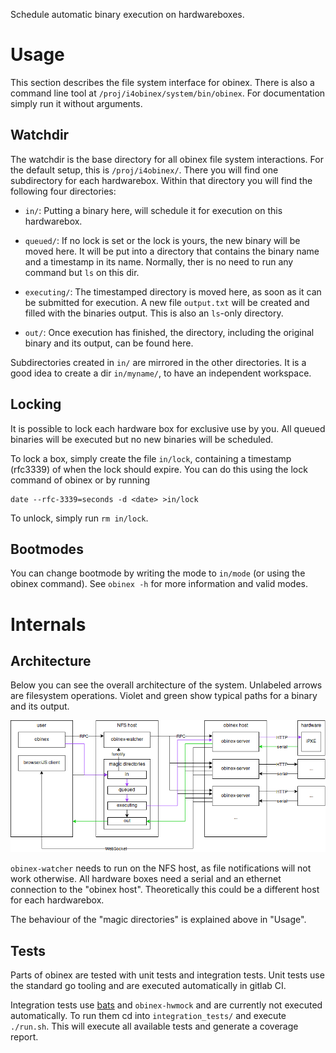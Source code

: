 Schedule automatic binary execution on hardwareboxes.

# Usage
This section describes the file system interface for obinex. There is also a
command line tool at `/proj/i4obinex/system/bin/obinex`. For documentation
simply run it without arguments.

## Watchdir
The watchdir is the base directory for all obinex file system interactions. For
the default setup, this is `/proj/i4obinex/`. There you will find one
subdirectory for each hardwarebox. Within that directory you will find the
following four directories:

- `in/`: Putting a binary here, will schedule it for execution on this
   hardwarebox.

- `queued/`: If no lock is set or the lock is yours, the new binary will be moved
  here. It will be put into a directory that contains the binary name and a
  timestamp in its name. Normally, ther is no need to run any command but `ls`
  on this dir.

- `executing/`: The timestamped directory is moved here, as soon as it can be
  submitted for execution. A new file `output.txt` will be created and filled
  with the binaries output. This is also an `ls`-only directory.

- `out/`: Once execution has finished, the directory, including the original
  binary and its output, can be found here.

Subdirectories created in `in/` are mirrored in the other directories. It is a
good idea to create a dir `in/myname/`, to have an independent workspace.

## Locking
It is possible to lock each hardware box for exclusive use by you. All queued
binaries will be executed but no new binaries will be scheduled.

To lock a box, simply create the file `in/lock`, containing a timestamp
(rfc3339) of when the lock should expire. You can do this using the lock command
of obinex or by running

    date --rfc-3339=seconds -d <date> >in/lock

To unlock, simply run `rm in/lock`.

## Bootmodes
You can change bootmode by writing the mode to `in/mode` (or using the obinex
command). See `obinex -h` for more information and valid modes.

# Internals
## Architecture
Below you can see the overall architecture of the system. Unlabeled arrows are
filesystem operations. Violet and green show typical paths for a binary and its
output.

![architecture overview](arch.png)

`obinex-watcher` needs to run on the NFS host, as file notifications will not
work otherwise. All hardware boxes need a serial and an ethernet connection to
the "obinex host". Theoretically this could be a different host for each
hardwarebox.

The behaviour of the "magic directories" is explained above in "Usage".

## Tests
Parts of obinex are tested with unit tests and integration tests. Unit tests
use the standard go tooling and are executed automatically in gitlab CI.

Integration tests use [bats](https://github.com/sstephenson/bats) and
`obinex-hwmock` and are currently not executed automatically. To run them cd
into `integration_tests/` and execute `./run.sh`. This will execute all
available tests and generate a coverage report.
